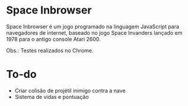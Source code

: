 # Space Inbrowser
Space Inbrowser é um jogo programado na linguagem JavaScript para navegadores de internet, baseado no jogo Space Invanders lançado em 1978 para o antigo console Atari 2600.

Obs.: Testes realizados no Chrome.

# To-do

  - Criar colisão de projétil inimigo contra a nave
  - Sistema de vidas e pontuação
